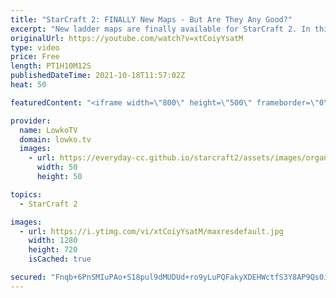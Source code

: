 ```yaml
---
title: "StarCraft 2: FINALLY New Maps - But Are They Any Good?"
excerpt: "New ladder maps are finally available for StarCraft 2. In this video I give my initial impressions on Berlingrad LE, Curious Minds LE, Glittering Ashes LE, Hardwire LE and Pride of Altaris LE.  Support my work on Patreon: http://www.patreon.com/lowkotv Become a YouTube member: https://lowko.tv/join"
originalUrl: https://youtube.com/watch?v=xtCoiyYsatM
type: video
price: Free
length: PT1H10M12S
publishedDateTime: 2021-10-18T11:57:02Z
heat: 50

featuredContent: "<iframe width=\"800\" height=\"500\" frameborder=\"0\" src=\"https://www.youtube.com/embed/xtCoiyYsatM\" allow=\"accelerometer; autoplay; encrypted-media; gyroscope; picture-in-picture\" allowfullscreen></iframe>"

provider:
  name: LowkoTV
  domain: lowko.tv
  images:
    - url: https://everyday-cc.github.io/starcraft2/assets/images/organizations/lowko.tv-50x50.jpg
      width: 50
      height: 50

topics:
  - StarCraft 2

images:
  - url: https://i.ytimg.com/vi/xtCoiyYsatM/maxresdefault.jpg
    width: 1280
    height: 720
    isCached: true

secured: "Fnqb+6PnSMIuPAo+S18pul9dMUDUd+ro9yLuPQFakyXDEHWctfS3Y8AP9Qs0ivD83GvOI01CgjV+opmpj/QqMLKByY0NFBhuNsb8E24Wr/SVXe8iYjT1lEZtVO4ocwPySdgMTAbKbDJcO/PYheuA+3QhtHU7VpaASH844dUp73qy0/sg6xEXD0buf3u+F4qdmHDxfKbiG42t/ia5Mg74Ry8WaxZIiRbByYAyHTCU/lc1+jJM8Qf0s7fK4k7X61YgOsW+9paGHB6EDqAHnHR8WxwF1oAhZZFSLat8Ckd0lUCgSvnjWv9OK1R8qBb/KZHXK2NWyfP+nZpxKy5r7rzu3osH4fjGbFu4DECo+sooh2zqSlCsE+DPkW40dZUEdgWL3n0OL0f02pGnqlCA3WXk106yTk9X0/8muO+1rylIz2g=;hvgG1zaLgIvlmHp9+ppvRg=="
---
```


